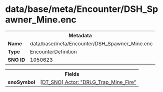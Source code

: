 <h1>data/base/meta/Encounter/DSH_Spawner_Mine.enc</h1><table><tr><th colspan="100%">Metadata</th></tr><tr><td><b>Name</b></td><td>data/base/meta/Encounter/DSH_Spawner_Mine.enc</td></tr><tr><td><b>Type</b></td><td>EncounterDefinition</td></tr><tr><td><b>SNO ID</b></td><td>1050623</td></tr></table>

<table><tr><th colspan="100%">Fields</th></tr><tr><td><b>snoSymbol</b></td><td><a href="..\Actor\DRLG_Trap_Mine_Fire.acr.md">[DT_SNO] Actor: "DRLG_Trap_Mine_Fire"</a></td></tr></table>

